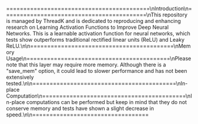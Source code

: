 ==========================================\nIntroduction\n==========================================\nThis repository is managed by ThreadK and is dedicated to reproducing and enhancing research on Learning Activation Functions to Improve Deep Neural Networks. This is a learnable activation function for neural networks, which tests show outperforms traditional rectified linear units (ReLU) and Leaky ReLU.\n\n==========================================\nMemory Usage\n==========================================\nPlease note that this layer may require more memory. Although there is a "save_mem" option, it could lead to slower performance and has not been extensively tested.\n\n==========================================\nIn-place Computation\n==========================================\nIn-place computations can be performed but keep in mind that they do not conserve memory and tests have shown a slight decrease in speed.\n\n==================================